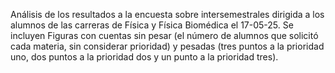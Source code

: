 Análisis de los resultados a la encuesta sobre intersemestrales dirigida a los alumnos de las carreras de Física y Física Biomédica el 17-05-25.
Se incluyen Figuras con cuentas sin pesar (el número de alumnos que solicitó cada materia, sin considerar prioridad) y pesadas (tres puntos a la prioridad uno, dos puntos a la prioridad dos y un punto a la prioridad tres).
